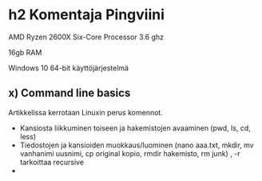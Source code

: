# h2 Komentaja Pingviini

AMD Ryzen 2600X Six-Core Processor 3.6 ghz

16gb RAM

Windows 10 64-bit käyttöjärjestelmä

## x) Command line basics

Artikkelissa kerrotaan Linuxin perus komennot.

- Kansiosta liikkuminen toiseen ja hakemistojen avaaminen (pwd, ls, cd, less)
- Tiedostojen ja kansioiden muokkaus/luominen (nano aaa.txt, mkdir, mv vanhanimi uusnimi, cp original kopio, rmdir hakemisto, rm junk) , -r tarkoittaa recursive
-   

